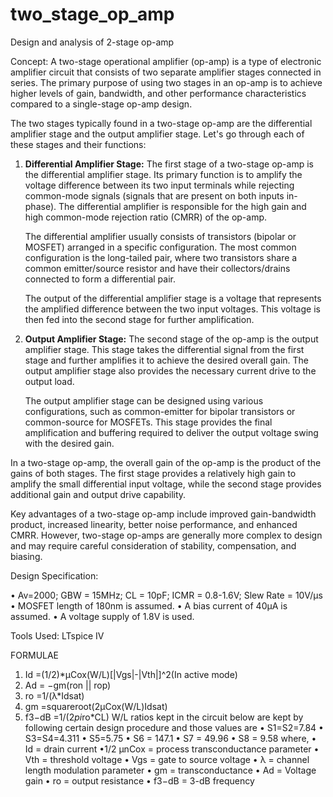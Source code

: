 # two_stage_op_amp
Design and analysis of 2-stage op-amp

Concept:
A two-stage operational amplifier (op-amp) is a type of electronic amplifier circuit that consists of two separate amplifier stages connected in series. The primary purpose of using two stages in an op-amp is to achieve higher levels of gain, bandwidth, and other performance characteristics compared to a single-stage op-amp design.

The two stages typically found in a two-stage op-amp are the differential amplifier stage and the output amplifier stage. Let's go through each of these stages and their functions:

1. **Differential Amplifier Stage:**
   The first stage of a two-stage op-amp is the differential amplifier stage. Its primary function is to amplify the voltage difference between its two input terminals while rejecting common-mode signals (signals that are present on both inputs in-phase). The differential amplifier is responsible for the high gain and high common-mode rejection ratio (CMRR) of the op-amp.

   The differential amplifier usually consists of transistors (bipolar or MOSFET) arranged in a specific configuration. The most common configuration is the long-tailed pair, where two transistors share a common emitter/source resistor and have their collectors/drains connected to form a differential pair.

   The output of the differential amplifier stage is a voltage that represents the amplified difference between the two input voltages. This voltage is then fed into the second stage for further amplification.

2. **Output Amplifier Stage:**
   The second stage of the op-amp is the output amplifier stage. This stage takes the differential signal from the first stage and further amplifies it to achieve the desired overall gain. The output amplifier stage also provides the necessary current drive to the output load.

   The output amplifier stage can be designed using various configurations, such as common-emitter for bipolar transistors or common-source for MOSFETs. This stage provides the final amplification and buffering required to deliver the output voltage swing with the desired gain.

In a two-stage op-amp, the overall gain of the op-amp is the product of the gains of both stages. The first stage provides a relatively high gain to amplify the small differential input voltage, while the second stage provides additional gain and output drive capability.

Key advantages of a two-stage op-amp include improved gain-bandwidth product, increased linearity, better noise performance, and enhanced CMRR. However, two-stage op-amps are generally more complex to design and may require careful consideration of stability, compensation, and biasing.


Design Specification:

• Av=2000; GBW = 15MHz; CL = 10pF; ICMR = 0.8-1.6V;
Slew Rate = 10V/µs
• MOSFET length of 180nm is assumed.
• A bias current of 40µA is assumed.
• A voltage supply of 1.8V is used.

Tools Used: LTspice IV

FORMULAE
1. Id =(1/2)*µCox(W/L)[|Vgs|-|Vth|]^2(In active mode)
2. Ad = −gm(ron || rop)
3. ro =1/(λ*Idsat)
4. gm =squareroot(2µCox(W/L)Idsat)
5. f3−dB =1/(2*pi*ro*CL)
W/L ratios kept in the circuit below are kept by following certain design
procedure and those values are
• S1=S2=7.84
• S3=S4=4.311
• S5=5.75
• S6 = 147.1
• S7 = 49.96
• S8 = 9.58
where,
• Id = drain current
•1/2 µnCox = process transconductance parameter
• Vth = threshold voltage
• Vgs = gate to source voltage
• λ = channel length modulation parameter
• gm = transconductance
• Ad = Voltage gain
• ro = output resistance
• f3−dB = 3-dB frequency
